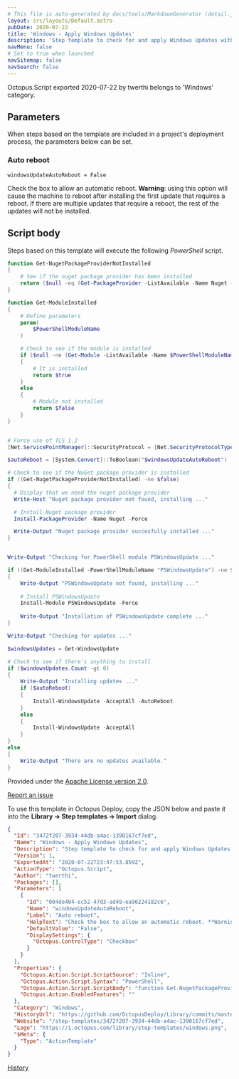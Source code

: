 ```yaml
---
# This file is auto-generated by docs/tools/MarkdownGenerator (detail.js)
layout: src/layouts/Default.astro
pubDate: 2020-07-22
title: 'Windows - Apply Windows Updates'
description: 'Step template to check for and apply Windows Updates with optional automatic reboot.'
navMenu: false
# Set to true when launched
navSitemap: false
navSearch: false
---
```


Octopus.Script exported 2020-07-22 by twerthi belongs to 'Windows' category.

## Parameters

When steps based on the template are included in a project's deployment process, the parameters below can be set.


<div class="param">

### Auto reboot

`windowsUpdateAutoReboot = False`

Check the box to allow an automatic reboot. **Warning**: using this option will cause the machine to reboot after installing the first update that requires a reboot.  If there are multiple updates that require a reboot, the rest of the updates will not be installed.

</div>
        

## Script body

Steps based on this template will execute the following *PowerShell* script.

```powershell
function Get-NugetPackageProviderNotInstalled
{
	# See if the nuget package provider has been installed
    return ($null -eq (Get-PackageProvider -ListAvailable -Name Nuget -ErrorAction SilentlyContinue))
}

function Get-ModuleInstalled
{
    # Define parameters
    param(
        $PowerShellModuleName
    )

    # Check to see if the module is installed
    if ($null -ne (Get-Module -ListAvailable -Name $PowerShellModuleName))
    {
        # It is installed
        return $true
    }
    else
    {
        # Module not installed
        return $false
    }
}


# Force use of TLS 1.2
[Net.ServicePointManager]::SecurityProtocol = [Net.SecurityProtocolType]::Tls12

$autoReboot = [System.Convert]::ToBoolean("$windowsUpdateAutoReboot")

# Check to see if the NuGet package provider is installed
if ((Get-NugetPackageProviderNotInstalled) -ne $false)
{
  # Display that we need the nuget package provider
  Write-Host "Nuget package provider not found, installing ..."

  # Install Nuget package provider
  Install-PackageProvider -Name Nuget -Force

  Write-Output "Nuget package provider succesfully installed ..."
}


Write-Output "Checking for PowerShell module PSWindowsUpdate ..."

if ((Get-ModuleInstalled -PowerShellModuleName "PSWindowsUpdate") -ne $true)
{
	Write-Output "PSWindowsUpdate not found, installing ..."
    
    # Install PSWindowsUpdate
    Install-Module PSWindowsUpdate -Force
    
    Write-Output "Installation of PSWindowsUpdate complete ..."
}

Write-Output "Checking for updates ..."

$windowsUpdates = Get-WindowsUpdate 

# Check to see if there's anything to install
if ($windowsUpdates.Count -gt 0)
{
	Write-Output "Installing updates ..."
    if ($autoReboot)
    {
		Install-WindowsUpdate -AcceptAll -AutoReboot
    }
    else
    {
    	Install-WindowsUpdate -AcceptAll
    }
}
else
{
	Write-Output "There are no updates available."
}
```

Provided under the [Apache License version 2.0](https://github.com/OctopusDeploy/Library/blob/master/LICENSE.txt).

[Report an issue](https://github.com/OctopusDeploy/Library/issues/new?assignees=&labels=&projects=&template=bug-report.yml&title=Issue%20with%20Windows%20-%20Apply%20Windows%20Updates&step-template=Windows%20-%20Apply%20Windows%20Updates)

<div class="get-json">

To use this template in Octopus Deploy, copy the JSON below and paste it into the **Library → Step templates → Import** dialog.

```json
{
  "Id": "3472f207-3934-44db-a4ac-1390167cf7ed",
  "Name": "Windows - Apply Windows Updates",
  "Description": "Step template to check for and apply Windows Updates with optional automatic reboot.",
  "Version": 1,
  "ExportedAt": "2020-07-22T23:47:53.859Z",
  "ActionType": "Octopus.Script",
  "Author": "twerthi",
  "Packages": [],
  "Parameters": [
    {
      "Id": "004de404-ec52-47d3-ad49-ea96224182c6",
      "Name": "windowsUpdateAutoReboot",
      "Label": "Auto reboot",
      "HelpText": "Check the box to allow an automatic reboot. **Warning**: using this option will cause the machine to reboot after installing the first update that requires a reboot.  If there are multiple updates that require a reboot, the rest of the updates will not be installed.",
      "DefaultValue": "False",
      "DisplaySettings": {
        "Octopus.ControlType": "Checkbox"
      }
    }
  ],
  "Properties": {
    "Octopus.Action.Script.ScriptSource": "Inline",
    "Octopus.Action.Script.Syntax": "PowerShell",
    "Octopus.Action.Script.ScriptBody": "function Get-NugetPackageProviderNotInstalled\n{\n\t# See if the nuget package provider has been installed\n    return ($null -eq (Get-PackageProvider -ListAvailable -Name Nuget -ErrorAction SilentlyContinue))\n}\n\nfunction Get-ModuleInstalled\n{\n    # Define parameters\n    param(\n        $PowerShellModuleName\n    )\n\n    # Check to see if the module is installed\n    if ($null -ne (Get-Module -ListAvailable -Name $PowerShellModuleName))\n    {\n        # It is installed\n        return $true\n    }\n    else\n    {\n        # Module not installed\n        return $false\n    }\n}\n\n\n# Force use of TLS 1.2\n[Net.ServicePointManager]::SecurityProtocol = [Net.SecurityProtocolType]::Tls12\n\n$autoReboot = [System.Convert]::ToBoolean(\"$windowsUpdateAutoReboot\")\n\n# Check to see if the NuGet package provider is installed\nif ((Get-NugetPackageProviderNotInstalled) -ne $false)\n{\n  # Display that we need the nuget package provider\n  Write-Host \"Nuget package provider not found, installing ...\"\n\n  # Install Nuget package provider\n  Install-PackageProvider -Name Nuget -Force\n\n  Write-Output \"Nuget package provider succesfully installed ...\"\n}\n\n\nWrite-Output \"Checking for PowerShell module PSWindowsUpdate ...\"\n\nif ((Get-ModuleInstalled -PowerShellModuleName \"PSWindowsUpdate\") -ne $true)\n{\n\tWrite-Output \"PSWindowsUpdate not found, installing ...\"\n    \n    # Install PSWindowsUpdate\n    Install-Module PSWindowsUpdate -Force\n    \n    Write-Output \"Installation of PSWindowsUpdate complete ...\"\n}\n\nWrite-Output \"Checking for updates ...\"\n\n$windowsUpdates = Get-WindowsUpdate \n\n# Check to see if there's anything to install\nif ($windowsUpdates.Count -gt 0)\n{\n\tWrite-Output \"Installing updates ...\"\n    if ($autoReboot)\n    {\n\t\tInstall-WindowsUpdate -AcceptAll -AutoReboot\n    }\n    else\n    {\n    \tInstall-WindowsUpdate -AcceptAll\n    }\n}\nelse\n{\n\tWrite-Output \"There are no updates available.\"\n}",
    "Octopus.Action.EnabledFeatures": ""
  },
  "Category": "Windows",
  "HistoryUrl": "https://github.com/OctopusDeploy/Library/commits/master/step-templates//opt/buildagent/work/75443764cd38076d/step-templates/windows-apply-windows-updates.json",
  "Website": "/step-templates/3472f207-3934-44db-a4ac-1390167cf7ed",
  "Logo": "https://i.octopus.com/library/step-templates/windows.png",
  "$Meta": {
    "Type": "ActionTemplate"
  }
}
```

[History](https://github.com/OctopusDeploy/Library/commits/master/step-templates/https://github.com/OctopusDeploy/Library/commits/master/step-templates//opt/buildagent/work/75443764cd38076d/step-templates/windows-apply-windows-updates.json)

</div>
